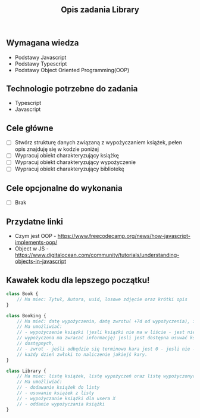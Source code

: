 <h2 align="center">Opis zadania Library </h2>

<br>

## Wymagana wiedza
- Podstawy Javascript
- Podstawy Typescript
- Podstawy Object Oriented Programming(OOP)
 
## Technologie potrzebne do zadania

- Typescript
- Javascript

## Cele główne

* [ ] Stwórz strukturę danych związaną z wypożyczaniem książek, pełen opis znajduję się w kodzie poniżej
* [ ] Wypracuj obiekt charakteryzujący książkę
* [ ] Wypracuj obiekt charakteryzujący wypożyczenie
* [ ] Wypracuj obiekt charakteryzujący bibliotekę

## Cele opcjonalne do wykonania

* [ ] Brak

## Przydatne linki

- Czym jest OOP - https://www.freecodecamp.org/news/how-javascript-implements-oop/
- Object w JS - https://www.digitalocean.com/community/tutorials/understanding-objects-in-javascript

## Kawałek kodu dla lepszego początku!

```javascript
class Book {
    // Ma miec: Tytuł, Autora, uuid, losowe zdjęcie oraz krótki opis
}

class Booking {
    // Ma mieć: datę wypożyczenia, datę zwrotu( +7d od wypożyczenia), id wypożyczonej, pozycji, jej tytuł. kara
    // Ma umożliwiać: 
    // - wypożyczenie ksiązki (jesli książki nie ma w liście - jest niedostepna/
    // wypożyczona ma zwracać informację) jesli jest dostępna usuwać książkę z listy
    // dostępnych, 
    // - zwrot - jeśli odbędzie się terminowo kara jest 0 - jesli nie - 
    // każdy dzień zwłoki to naliczenie jakiejś kary. 
}

class Library {
    // Ma miec: listę książek, listę wypożyczeń oraz listę wypożyczonych książek
    // Ma umożliwiać: 
    // - dodawanie książek do listy
    // - usuwanie książek z listy
    // - wypożyczanie książki dla usera X
    // - oddanie wypożyczania książki
}
```
